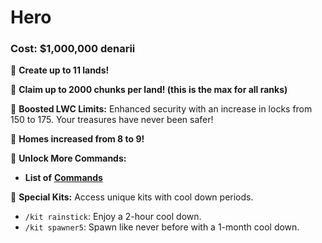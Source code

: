 # Hero

### Cost: $1,000,000 denarii

🔹 **Create up to 11 lands!**

🔹 **Claim up to 2000 chunks per land! (this is the max for all ranks)**

🔹 **Boosted LWC Limits:** Enhanced security with an increase in locks from 150 to 175. Your treasures have never been safer!

🔹 **Homes increased from 8 to 9!**

🔹 **Unlock More Commands:**

* **List of** [**Commands**](https://docs.playtheatria.com/commands#hero)

🔹 **Special Kits:** Access unique kits with cool down periods.

* `/kit rainstick`: Enjoy a 2-hour cool down.
* `/kit spawner5`: Spawn like never before with a 1-month cool down.
